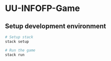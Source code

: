 # UU-INFOFP-Game

## Setup development environment

```sh
# Setup stack
stack setup

# Run the game
stack run
```
